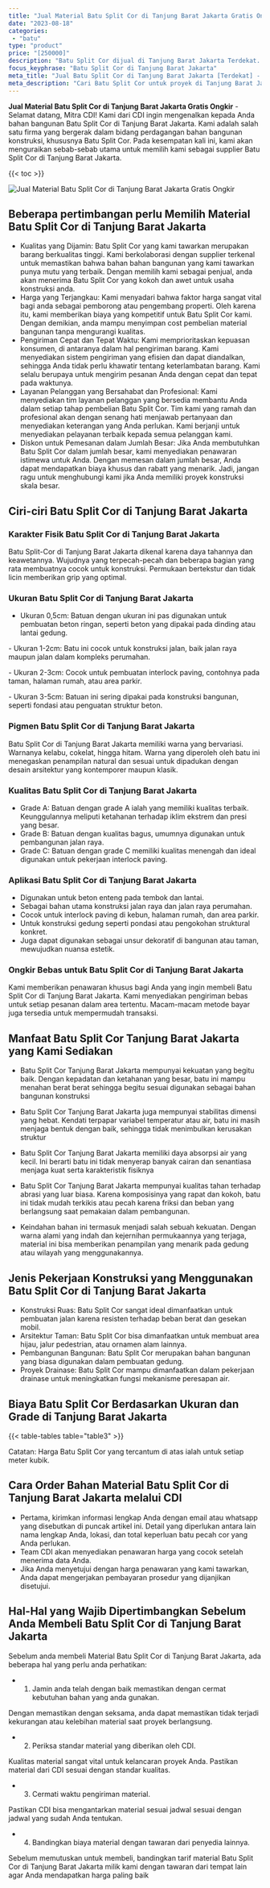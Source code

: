 ```yaml
---
title: "Jual Material Batu Split Cor di Tanjung Barat Jakarta Gratis Ongkir"
date: "2023-08-18"
categories:
 - "batu"
type: "product"
price: "[250000]"
description: "Batu Split Cor dijual di Tanjung Barat Jakarta Terdekat. Batu Split Cor ini sering dipakai dalam proyek konstruksi sebagai campuran beton yang terpilih dan awet. Silakan hubungi kami untuk informasi lebih lanjut."
focus_keyphrase: "Batu Split Cor di Tanjung Barat Jakarta"
meta_title: "Jual Batu Split Cor di Tanjung Barat Jakarta [Terdekat] - CDI"
meta_description: "Cari Batu Split Cor untuk proyek di Tanjung Barat Jakarta? Kami menyediakan Batu Split Cor berkualitas untuk material cor beton. Dapatkan penawaran terbaik sekarang."
---
```


**Jual Material Batu Split Cor di Tanjung Barat Jakarta Gratis Ongkir** - Selamat datang, Mitra CDI! Kami dari CDI ingin mengenalkan kepada Anda bahan bangunan Batu Split Cor di Tanjung Barat Jakarta. Kami adalah salah satu firma yang bergerak dalam bidang perdagangan bahan bangunan konstruksi, khususnya Batu Split Cor. Pada kesempatan kali ini, kami akan menguraikan sebab-sebab utama untuk memilih kami sebagai supplier Batu Split Cor di Tanjung Barat Jakarta.

{{< toc >}}

![Jual Material Batu Split Cor di Tanjung Barat Jakarta Gratis Ongkir](/images/batu/batu-split-17.jpg)

## Beberapa pertimbangan perlu Memilih Material Batu Split Cor di Tanjung Barat Jakarta

*   Kualitas yang Dijamin: Batu Split Cor yang kami tawarkan merupakan barang berkualitas tinggi. Kami berkolaborasi dengan supplier terkenal untuk memastikan bahwa bahan bahan bangunan yang kami tawarkan punya mutu yang terbaik. Dengan memilih kami sebagai penjual, anda akan menerima Batu Split Cor yang kokoh dan awet untuk usaha konstruksi anda.
*   Harga yang Terjangkau: Kami menyadari bahwa faktor harga sangat vital bagi anda sebagai pemborong atau pengembang properti. Oleh karena itu, kami memberikan biaya yang kompetitif untuk Batu Split Cor kami. Dengan demikian, anda mampu menyimpan cost pembelian material bangunan tanpa mengurangi kualitas.
*   Pengiriman Cepat dan Tepat Waktu: Kami memprioritaskan kepuasan konsumen, di antaranya dalam hal pengiriman barang. Kami menyediakan sistem pengiriman yang efisien dan dapat diandalkan, sehingga Anda tidak perlu khawatir tentang keterlambatan barang. Kami selalu berupaya untuk mengirim pesanan Anda dengan cepat dan tepat pada waktunya.
*   Layanan Pelanggan yang Bersahabat dan Profesional: Kami menyediakan tim layanan pelanggan yang bersedia membantu Anda dalam setiap tahap pembelian Batu Split Cor. Tim kami yang ramah dan profesional akan dengan senang hati menjawab pertanyaan dan menyediakan keterangan yang Anda perlukan. Kami berjanji untuk menyediakan pelayanan terbaik kepada semua pelanggan kami.
*   Diskon untuk Pemesanan dalam Jumlah Besar: Jika Anda membutuhkan Batu Split Cor dalam jumlah besar, kami menyediakan penawaran istimewa untuk Anda. Dengan memesan dalam jumlah besar, Anda dapat mendapatkan biaya khusus dan rabatt yang menarik. Jadi, jangan ragu untuk menghubungi kami jika Anda memiliki proyek konstruksi skala besar.

## Ciri-ciri Batu Split Cor di Tanjung Barat Jakarta

### Karakter Fisik Batu Split Cor di Tanjung Barat Jakarta

Batu Split-Cor di Tanjung Barat Jakarta dikenal karena daya tahannya dan keawetannya. Wujudnya yang terpecah-pecah dan beberapa bagian yang rata membuatnya cocok untuk konstruksi. Permukaan bertekstur dan tidak licin memberikan grip yang optimal.

### Ukuran Batu Split Cor di Tanjung Barat Jakarta

- Ukuran 0,5cm: Batuan dengan ukuran ini pas digunakan untuk pembuatan beton ringan, seperti beton yang dipakai pada dinding atau lantai gedung.  

\- Ukuran 1-2cm: Batu ini cocok untuk konstruksi jalan, baik jalan raya maupun jalan dalam kompleks perumahan.  

\- Ukuran 2-3cm: Cocok untuk pembuatan interlock paving, contohnya pada taman, halaman rumah, atau area parkir.  

\- Ukuran 3-5cm: Batuan ini sering dipakai pada konstruksi bangunan, seperti fondasi atau penguatan struktur beton.

### Pigmen Batu Split Cor di Tanjung Barat Jakarta

Batu Split Cor di Tanjung Barat Jakarta memiliki warna yang bervariasi. Warnanya kelabu, cokelat, hingga hitam. Warna yang diperoleh oleh batu ini menegaskan penampilan natural dan sesuai untuk dipadukan dengan desain arsitektur yang kontemporer maupun klasik.

### Kualitas Batu Split Cor di Tanjung Barat Jakarta

*   Grade A: Batuan dengan grade A ialah yang memiliki kualitas terbaik. Keunggulannya meliputi ketahanan terhadap iklim ekstrem dan presi yang besar.
*   Grade B: Batuan dengan kualitas bagus, umumnya digunakan untuk pembangunan jalan raya.
*   Grade C: Batuan dengan grade C memiliki kualitas menengah dan ideal digunakan untuk pekerjaan interlock paving.

### Aplikasi Batu Split Cor di Tanjung Barat Jakarta

*   Digunakan untuk beton enteng pada tembok dan lantai.
*   Sebagai bahan utama konstruksi jalan raya dan jalan raya perumahan.
*   Cocok untuk interlock paving di kebun, halaman rumah, dan area parkir.
*   Untuk konstruksi gedung seperti pondasi atau pengokohan struktural konkret.
*   Juga dapat digunakan sebagai unsur dekoratif di bangunan atau taman, mewujudkan nuansa estetik.

### Ongkir Bebas untuk Batu Split Cor di Tanjung Barat Jakarta

Kami memberikan penawaran khusus bagi Anda yang ingin membeli Batu Split Cor di Tanjung Barat Jakarta. Kami menyediakan pengiriman bebas untuk setiap pesanan dalam area tertentu. Macam-macam metode bayar juga tersedia untuk mempermudah transaksi.

## Manfaat Batu Split Cor Tanjung Barat Jakarta yang Kami Sediakan

*   Batu Split Cor Tanjung Barat Jakarta mempunyai kekuatan yang begitu baik. Dengan kepadatan dan ketahanan yang besar, batu ini mampu menahan berat berat sehingga begitu sesuai digunakan sebagai bahan bangunan konstruksi

*   Batu Split Cor Tanjung Barat Jakarta juga mempunyai stabilitas dimensi yang hebat. Kendati terpapar variabel temperatur atau air, batu ini masih menjaga bentuk dengan baik, sehingga tidak menimbulkan kerusakan struktur

*   Batu Split Cor Tanjung Barat Jakarta memiliki daya absorpsi air yang kecil. Ini berarti batu ini tidak menyerap banyak cairan dan senantiasa menjaga kuat serta karakteristik fisiknya

*   Batu Split Cor Tanjung Barat Jakarta mempunyai kualitas tahan terhadap abrasi yang luar biasa. Karena komposisinya yang rapat dan kokoh, batu ini tidak mudah terkikis atau pecah karena friksi dan beban yang berlangsung saat pemakaian dalam pembangunan.
*   Keindahan bahan ini termasuk menjadi salah sebuah kekuatan. Dengan warna alami yang indah dan kejernihan permukaannya yang terjaga, material ini bisa memberikan penampilan yang menarik pada gedung atau wilayah yang menggunakannya.

## Jenis Pekerjaan Konstruksi yang Menggunakan Batu Split Cor di Tanjung Barat Jakarta

*   Konstruksi Ruas: Batu Split Cor sangat ideal dimanfaatkan untuk pembuatan jalan karena resisten terhadap beban berat dan gesekan mobil.
*   Arsitektur Taman: Batu Split Cor bisa dimanfaatkan untuk membuat area hijau, jalur pedestrian, atau ornamen alam lainnya.
*   Pembangunan Bangunan: Batu Split Cor merupakan bahan bangunan yang biasa digunakan dalam pembuatan gedung.
*   Proyek Drainase: Batu Split Cor mampu dimanfaatkan dalam pekerjaan drainase untuk meningkatkan fungsi mekanisme peresapan air.

## Biaya Batu Split Cor Berdasarkan Ukuran dan Grade di Tanjung Barat Jakarta

{{< table-tables table="table3" >}}

Catatan: Harga Batu Split Cor yang tercantum di atas ialah untuk setiap meter kubik.

## Cara Order Bahan Material Batu Split Cor di Tanjung Barat Jakarta melalui CDI

*   Pertama, kirimkan informasi lengkap Anda dengan email atau whatsapp yang disebutkan di puncak artikel ini. Detail yang diperlukan antara lain nama lengkap Anda, lokasi, dan total keperluan batu pecah cor yang Anda perlukan.
*   Team CDI akan menyediakan penawaran harga yang cocok setelah menerima data Anda.
*   Jika Anda menyetujui dengan harga penawaran yang kami tawarkan, Anda dapat mengerjakan pembayaran prosedur yang dijanjikan disetujui.

## Hal-Hal yang Wajib Dipertimbangkan Sebelum Anda Membeli Batu Split Cor di Tanjung Barat Jakarta

Sebelum anda membeli Material Batu Split Cor di Tanjung Barat Jakarta, ada beberapa hal yang perlu anda perhatikan:

*   1. Jamin anda telah dengan baik memastikan dengan cermat kebutuhan bahan yang anda gunakan.

Dengan memastikan dengan seksama, anda dapat memastikan tidak terjadi kekurangan atau kelebihan material saat proyek berlangsung.
*   2. Periksa standar material yang diberikan oleh CDI.

Kualitas material sangat vital untuk kelancaran proyek Anda. Pastikan material dari CDI sesuai dengan standar kualitas.
*   3. Cermati waktu pengiriman material.

Pastikan CDI bisa mengantarkan material sesuai jadwal sesuai dengan jadwal yang sudah Anda tentukan.
*   4. Bandingkan biaya material dengan tawaran dari penyedia lainnya.

Sebelum memutuskan untuk membeli, bandingkan tarif material Batu Split Cor di Tanjung Barat Jakarta milik kami dengan tawaran dari tempat lain agar Anda mendapatkan harga paling baik